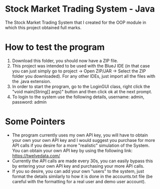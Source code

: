 
# Stock Market Trading System - Java

The Stock Market Trading System that I created for the OOP module in which this project obtained full marks. 

# How to test the program
1. Download this folder, you should now have a ZIP file.
2. This project was intended to be used with the BlueJ IDE (in that case you can just simply go to project -> Open ZIP/JAR -> Select the ZIP folder you downloaded). For any other IDEs, just import all the files with the .java extension.
3. In order to start the program, go to the LoginGUI class, right click the "void main(String[] args)" button and then click ok at the next prompt.
4. To login to the system use the following details, username: admin, password: admin

# Some Pointers
- The program currently uses my own API key, you will have to obtain your own your own API key and I would suggest you purchase for more API calls if you desire for a more "realistic" simulation of the System. You can obtain your own API key by using the following link: https://twelvedata.com/
- Currently the API calls are made every 30s, you can easily bypass this by entering your own API key and purchasing your more API calls.
- If you so desire, you can add your own "users" to the system, just format the details similarly to how it is done in the accounts.txt file (be careful with the formatting for a real user and demo user account).


